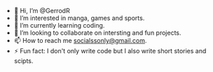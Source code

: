 - 👋 Hi, I’m @GerrodR
- 👀 I’m interested in manga, games and sports.
- 🌱 I’m currently learning coding.
- 💞️ I’m looking to collaborate on intersting and fun projects.
- 📫 How to reach me socialssonly@gmail.com.
- ⚡ Fun fact: I don't only write code but I also write short stories and scipts. 

<!---
GerrodR/GerrodR is a ✨ special ✨ repository because its `README.md` (this file) appears on your GitHub profile.
You can click the Preview link to take a look at your changes.
--->
